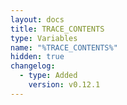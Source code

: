 ```yaml
---
layout: docs
title: TRACE_CONTENTS
type: Variables
name: "%TRACE_CONTENTS%"
hidden: true
changelog:
  - type: Added
    version: v0.12.1
---
```

